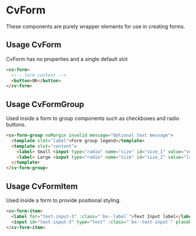 # CvForm

These components are purely wrapper elements for use in creating forms.

## Usage CvForm

CvForm has no properties and a single default slot

```html
<cv-form>
  <!-- form content -->
  <button>OK</button>
</cv-form>
```

## Usage CvFormGroup

Used inside a form to group components such as checkboxes and radio buttons.

```html
<cv-form-group noMargin invalid message="Optional text message">
  <template slot="label">Form group legend</template>
  <template slot="content">
    <label> Small <input type="radio" name="size" id="size_1" value="small" /> </label>
    <label> Large <input type="radio" name="size" id="size_2" value="large" /> </label>
  </template>
</cv-form-group>
```

## Usage CvFormItem

Used inside a form to provide positional styling.

```html
<cv-form-item>
  <label for="text-input-3" :class="`bx--label`">Text Input label</label>
  <input id="text-input-3" type="text" :class="`bx--text-input`" placeholder="Optional placeholder text" />
</cv-form-item>
```
